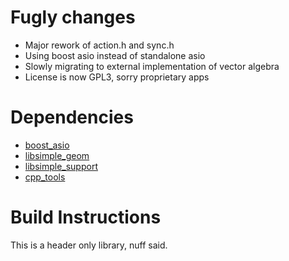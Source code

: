 # Fugly changes

- Major rework of action.h and sync.h
- Using boost asio instead of standalone asio
- Slowly migrating to external implementation of vector algebra
- License is now GPL3, sorry proprietary apps

# Dependencies

- [boost_asio](https://libsdl.org)
- [libsimple_geom](https://notabug.org/namark/libsimple_geom)
- [libsimple_support](https://notabug.org/namark/libsimple_support)
- [cpp_tools](https://notabug.org/namark/cpp_tools)

# Build Instructions

This is a header only library, nuff said.
